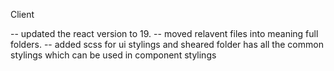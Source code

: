 Client

-- updated the react version to 19.
-- moved relavent files into meaning full folders.
-- added scss for ui stylings and sheared folder has all the common stylings which can be used in component stylings
